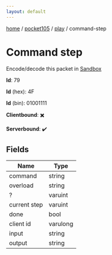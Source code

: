 ```yaml
---
layout: default
---
```


[home](/)  /  [pocket105](/protocol/pocket105)  /  [play](/protocol/pocket105/play)  /  command-step

# Command step

Encode/decode this packet in [Sandbox](../../../sandbox/pocket105#play.command_step)

**Id**: 79

**Id** (hex): 4F

**Id** (bin): 01001111

**Clientbound**: ✖️

**Serverbound**: ✔️

## Fields

Name | Type
---|---
command | string
overload | string
? | varuint
current step | varuint
done | bool
client id | varulong
input | string
output | string
